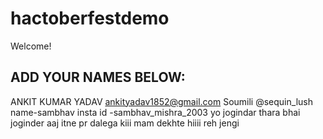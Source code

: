 # hactoberfestdemo
Welcome! 
## ADD YOUR NAMES BELOW:
ANKIT KUMAR YADAV
ankityadav1852@gmail.com
Soumili @sequin_lush
name-sambhav
insta id -sambhav_mishra_2003
yo jogindar thara bhai joginder aaj itne pr dalega kiii mam dekhte hiiii reh jengi
